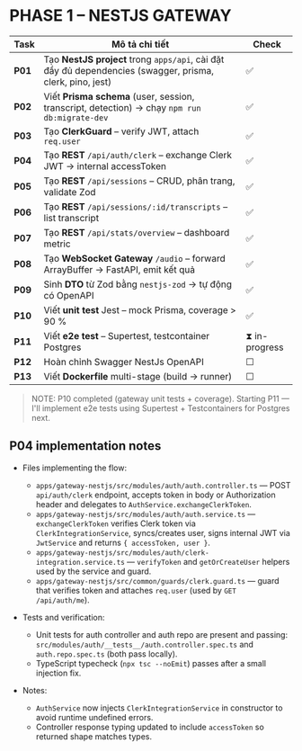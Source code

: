 # PHASE 1 – NESTJS GATEWAY 

| Task    | Mô tả chi tiết                                                                                                     | Check         |
| ------- | ------------------------------------------------------------------------------------------------------------------ | ------------- |
| **P01** | Tạo **NestJS project** trong `apps/api`, cài đặt đầy đủ dependencies (swagger, prisma, clerk, pino, jest)         | ✅             |
| **P02** | Viết **Prisma schema** (user, session, transcript, detection) → chạy `npm run db:migrate-dev`                      | ✅             |
| **P03** | Tạo **ClerkGuard** – verify JWT, attach `req.user`                                                                 | ✅             |
| **P04** | Tạo **REST** `/api/auth/clerk` – exchange Clerk JWT → internal accessToken                                         | ✅             |
| **P05** | Tạo **REST** `/api/sessions` – CRUD, phân trang, validate Zod                                                      | ✅             |
| **P06** | Tạo **REST** `/api/sessions/:id/transcripts` – list transcript                                                     | ✅             |
| **P07** | Tạo **REST** `/api/stats/overview` – dashboard metric                                                              | ✅             |
| **P08** | Tạo **WebSocket Gateway** `/audio` – forward ArrayBuffer → FastAPI, emit kết quả                                   | ✅             |
| **P09** | Sinh **DTO** từ Zod bằng `nestjs-zod` → tự động có OpenAPI                                                         | ✅             |
| **P10** | Viết **unit test** Jest – mock Prisma, coverage > 90 %                                                             | ✅             |
| **P11** | Viết **e2e test** – Supertest, testcontainer Postgres                                                              | ⧗ in-progress |
| **P12** | Hoàn chỉnh Swagger NestJs OpenAPI                                                                                  | ☐             |
| **P13** | Viết **Dockerfile** multi-stage (build → runner)                                                                   | ☐             |


> NOTE: P10 completed (gateway unit tests + coverage). Starting P11 — I'll implement e2e tests using Supertest + Testcontainers for Postgres next.

## P04 implementation notes

- Files implementing the flow:
	- `apps/gateway-nestjs/src/modules/auth/auth.controller.ts` — POST `api/auth/clerk` endpoint, accepts token in body or Authorization header and delegates to `AuthService.exchangeClerkToken`.
	- `apps/gateway-nestjs/src/modules/auth/auth.service.ts` — `exchangeClerkToken` verifies Clerk token via `ClerkIntegrationService`, syncs/creates user, signs internal JWT via `JwtService` and returns `{ accessToken, user }`.
	- `apps/gateway-nestjs/src/modules/auth/clerk-integration.service.ts` — `verifyToken` and `getOrCreateUser` helpers used by the service and guard.
	- `apps/gateway-nestjs/src/common/guards/clerk.guard.ts` — guard that verifies token and attaches `req.user` (used by `GET /api/auth/me`).

- Tests and verification:
	- Unit tests for auth controller and auth repo are present and passing: `src/modules/auth/__tests__/auth.controller.spec.ts` and `auth.repo.spec.ts` (both pass locally).
	- TypeScript typecheck (`npx tsc --noEmit`) passes after a small injection fix.

- Notes:
	- `AuthService` now injects `ClerkIntegrationService` in constructor to avoid runtime undefined errors.
	- Controller response typing updated to include `accessToken` so returned shape matches types.
